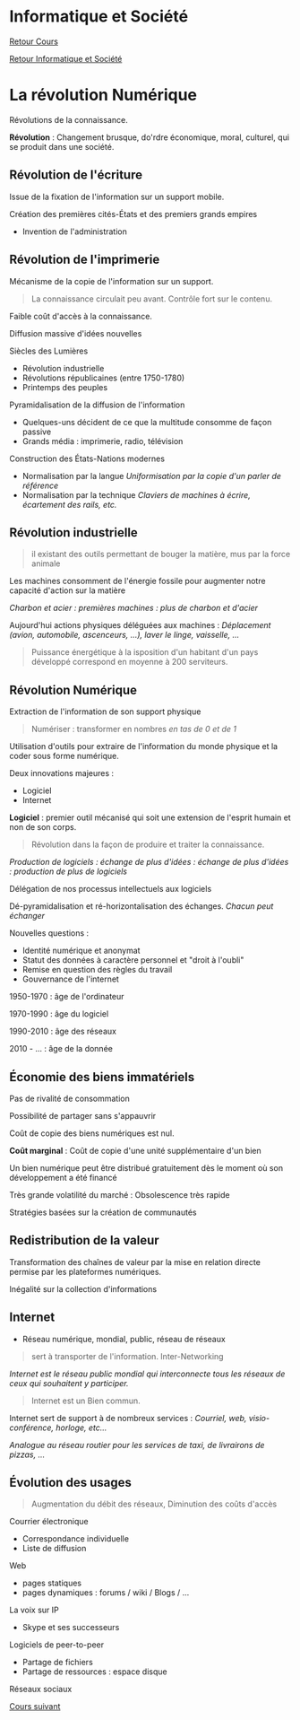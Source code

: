 # Informatique et Société

[Retour Cours](https://mcheungsen.github.io/cours/ "Licence 3")

[Retour Informatique et Société](index.md)

# La révolution Numérique

Révolutions de la connaissance.

**Révolution** : Changement brusque, do'rdre économique, moral, culturel, qui se produit dans une société.

## Révolution de l'écriture

Issue de la fixation de l'information sur un support mobile.

Création des premières cités-États et des premiers grands empires
- Invention de l'administration

## Révolution de l'imprimerie

Mécanisme de la copie de l'information sur un support.

> La connaissance circulait peu avant. Contrôle fort sur le contenu.

Faible coût d'accès à la connaissance.

Diffusion massive d'idées nouvelles

Siècles des Lumières
- Révolution industrielle
- Révolutions républicaines (entre 1750-1780)
- Printemps des peuples

Pyramidalisation de la diffusion de l'information
- Quelques-uns décident de ce que la multitude consomme de façon passive
- Grands média : imprimerie, radio, télévision

Construction des États-Nations modernes
- Normalisation par la langue *Uniformisation par la copie d'un parler de référence*
- Normalisation par la technique *Claviers de machines à écrire, écartement des rails, etc.*

## Révolution industrielle
> il existant des outils permettant de bouger la matière, mus par la force animale

Les machines consomment de l'énergie fossile pour augmenter notre capacité d'action sur la matière

*Charbon et acier : premières machines : plus de charbon et d'acier*

Aujourd'hui actions physiques déléguées aux machines :
*Déplacement (avion, automobile, ascenceurs, ...), laver le linge, vaisselle, ...*

> Puissance énergétique à la isposition d'un habitant d'un pays développé correspond en moyenne à 200 serviteurs.

## Révolution Numérique
Extraction de l'information de son support physique

> Numériser : transformer en nombres *en tas de 0 et de 1*

Utilisation d'outils pour extraire de l'information du monde physique et la coder sous forme numérique.

Deux innovations majeures :
- Logiciel
- Internet

**Logiciel** : premier outil mécanisé qui soit une extension de l'esprit humain et non de son corps.
> Révolution dans la façon de produire et traiter la connaissance.

*Production de logiciels : échange de plus d'idées : échange de plus d'idées : production de plus de logiciels*

Délégation de nos processus intellectuels aux logiciels

Dé-pyramidalisation et ré-horizontalisation des échanges. *Chacun peut échanger*

Nouvelles questions :
- Identité numérique et anonymat
- Statut des données à caractère personnel et "droit à l'oubli"
- Remise en question des règles du travail
- Gouvernance de l'internet

1950-1970 : âge de l'ordinateur

1970-1990 : âge du logiciel

1990-2010 : âge des réseaux

2010 - ... : âge de la donnée

## Économie des biens immatériels

Pas de rivalité de consommation

Possibilité de partager sans s'appauvrir

Coût de copie des biens numériques est nul.

**Coût marginal** : Coût de copie d'une unité supplémentaire d'un bien

Un bien numérique peut être distribué gratuitement dès le moment où son développement a été financé

Très grande volatilité du marché : Obsolescence très rapide

Stratégies basées sur la création de communautés

## Redistribution de la valeur

Transformation des chaînes de valeur par la mise en relation directe permise par les plateformes numériques.

Inégalité sur la collection d'informations

## Internet
- Réseau numérique, mondial, public, réseau de réseaux

> sert à transporter de l'information. Inter-Networking

*Internet est le réseau public mondial qui interconnecte tous les réseaux de ceux qui souhaitent y participer.*

> Internet est un Bien commun.

Internet sert de support à de nombreux services :
*Courriel, web, visio-conférence, horloge, etc...*

*Analogue au réseau routier pour les services de taxi, de livrairons de pizzas, ...*

## Évolution des usages 

> Augmentation du débit des réseaux, Diminution des coûts d'accès

Courrier électronique 
- Correspondance individuelle
- Liste de diffusion

Web
- pages statiques
- pages dynamiques : forums / wiki / Blogs / ...

La voix sur IP
- Skype et ses successeurs

Logiciels de peer-to-peer
- Partage de fichiers
- Partage de ressources : espace disque

Réseaux sociaux

[Cours suivant](info-societe-2.md)